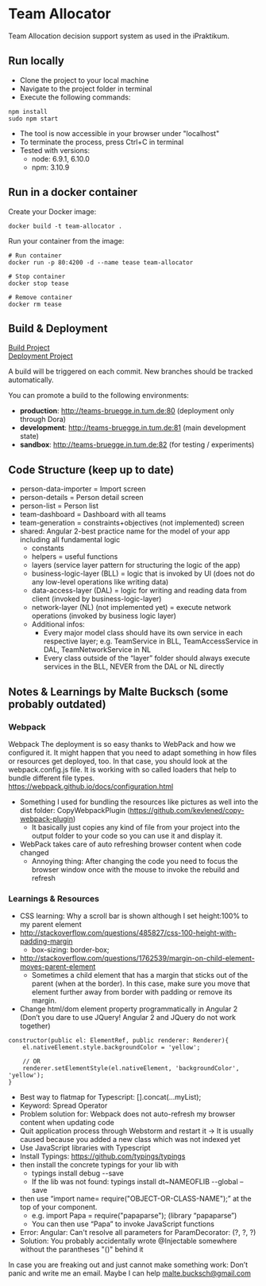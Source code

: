 # Team Allocator
Team Allocation decision support system as used in the iPraktikum.

## Run locally
* Clone the project to your local machine
* Navigate to the project folder in terminal
* Execute the following commands:

```
npm install
sudo npm start
```

* The tool is now accessible in your browser under "localhost"
* To terminate the process, press Ctrl+C in terminal
* Tested with versions:
	* node: 6.9.1, 6.10.0
	* npm: 3.10.9

## Run in a docker container

Create your Docker image:

```
docker build -t team-allocator .
```

Run your container from the image:

```
# Run container
docker run -p 80:4200 -d --name tease team-allocator
  
# Stop container
docker stop tease
  
# Remove container
docker rm tease
```

## Build & Deployment

[Build Project](https://bamboobruegge.in.tum.de/browse/ITEAM-ITEAM)  
[Deployment Project](https://bamboobruegge.in.tum.de/deploy/viewDeploymentProjectEnvironments.action?id=147652609)

A build will be triggered on each commit. New branches should be tracked automatically.

You can promote a build to the following environments:

* **production**: http://teams-bruegge.in.tum.de:80 (deployment only through Dora)
* **development**: http://teams-bruegge.in.tum.de:81 (main development state)
* **sandbox**: http://teams-bruegge.in.tum.de:82 (for testing / experiments)

## Code Structure (keep up to date)
* person-data-importer = Import screen* person-details = Person detail screen* person-list = Person list* team-dashboard = Dashboard with all teams* team-generation = constraints+objectives (not implemented) screen* shared: Angular 2-best practice name for the model of your app including all fundamental logic
	* constants	* helpers = useful functions	* layers (service layer pattern for structuring the logic of the app)	* business-logic-layer (BLL) = logic that is invoked by UI (does not do any low-level operations like writing data)	* data-access-layer (DAL) = logic for writing and reading data from client (invoked by business-logic-layer)	* network-layer (NL) (not implemented yet) = execute network operations (invoked by business logic layer)	* Additional infos:		* Every major model class should have its own service in eachrespective layer; e.g. TeamService in BLL, TeamAccessService in DAL,TeamNetworkService in NL		* Every class outside of the “layer” folder should alwaysexecute services in the BLL, NEVER from the DAL or NL directly


## Notes & Learnings by Malte Bucksch (some probably outdated)
### Webpack
WebpackThe deployment is so easy thanks to WebPack and how we configured it. It might happen that you need to adapt something in how files or resources get deployed, too. In that case, you should look at the webpack.config.js file. It is working with so called loaders that help to bundle different file types.https://webpack.github.io/docs/configuration.html* Something I used for bundling the resources like pictures as well into the dist folder: CopyWebpackPlugin (https://github.com/kevlened/copy-webpack-plugin)	* It basically just copies any kind of file from your project into the output folder to your code so you can use it and display it.* WebPack takes care of auto refreshing browser content when code changed	* Annoying thing: After changing the code you need to focus the browser window oncewith the mouse to invoke the rebuild and refresh

### Learnings & Resources
* CSS learning: Why a scroll bar is shown although I set height:100% to my parent element* http://stackoverflow.com/questions/485827/css-100-height-with-padding-margin	* box-sizing: border-box;* http://stackoverflow.com/questions/1762539/margin-on-child-element-moves-parent-element	* Sometimes a child element that has a margin that sticks out of the parent (when at the border). In this case, make sure you move that element further away from border with padding or remove its margin.* Change html/dom element property programmatically in Angular 2 (Don’t you dare to use JQuery! Angular 2 and JQuery do not work together)

```
constructor(public el: ElementRef, public renderer: Renderer){	el.nativeElement.style.backgroundColor = 'yellow';	// OR	renderer.setElementStyle(el.nativeElement, 'backgroundColor', 'yellow'); }
```
* Best way to flatmap for Typescript: [].concat(...myList);* Keyword: Spread Operator* Problem solution for: Webpack does not auto-refresh my browser content when updating code* Quit application process through Webstorm and restart it -> It is usually caused because you added a new class which was not indexed yet* Use JavaScript libraries with Typescript* Install Typings: https://github.com/typings/typings* then install the concrete typings for your lib with	* typings install debug --save	* If the lib was not found: typings install dt~NAMEOFLIB --global –save * then use “import name= require("OBJECT-OR-CLASS-NAME");” at the top of your component.	* e.g. import Papa = require("papaparse"); (library “papaparse”)	* You can then use “Papa” to invoke JavaScript functions* Error: Angular: Can't resolve all parameters for ParamDecorator: (?, ?, ?)* Solution: You probably accidentally wrote @Injectable somewhere without the parantheses "()" behind itIn case you are freaking out and just cannot make something work: Don’t panic and write me an email. Maybe I can help malte.bucksch@gmail.com

